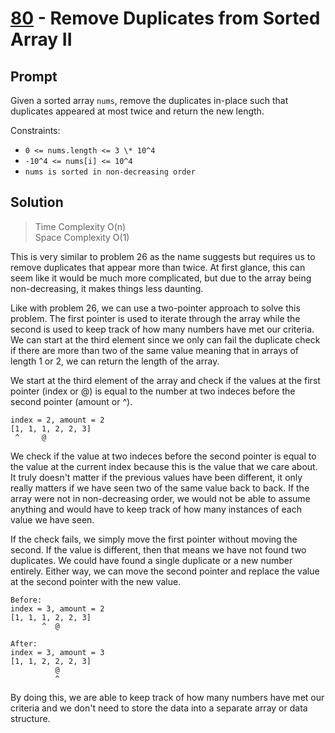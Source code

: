 # [80] - Remove Duplicates from Sorted Array II

## Prompt

Given a sorted array `nums`, remove the duplicates in-place such that duplicates
appeared at most twice and return the new length.

Constraints:

- `0 <= nums.length <= 3 \* 10^4`
- `-10^4 <= nums[i] <= 10^4`
- `nums is sorted in non-decreasing order`

## Solution

> Time Complexity O(n)\
> Space Complexity O(1)

This is very similar to problem 26 as the name suggests but requires us to
remove duplicates that appear more than twice. At first glance, this can seem
like it would be much more complicated, but due to the array being
non-decreasing, it makes things less daunting.

Like with problem 26, we can use a two-pointer approach to solve this problem.
The first pointer is used to iterate through the array while the second is used
to keep track of how many numbers have met our criteria. We can start at the
third element since we only can fail the duplicate check if there are more than
two of the same value meaning that in arrays of length 1 or 2, we can return the
length of the array.

We start at the third element of the array and check if the values at the first
pointer (index or @) is equal to the number at two indeces before the second
pointer (amount or ^).

```text
index = 2, amount = 2
[1, 1, 1, 2, 2, 3]
 ^     @
```

We check if the value at two indeces before the second pointer is equal to the
value at the current index because this is the value that we care about. It
truly doesn't matter if the previous values have been different, it only really
matters if we have seen two of the same value back to back. If the array were
not in non-decreasing order, we would not be able to assume anything and would
have to keep track of how many instances of each value we have seen.

If the check fails, we simply move the first pointer without moving the second.
If the value is different, then that means we have not found two duplicates. We
could have found a single duplicate or a new number entirely. Either way, we can
move the second pointer and replace the value at the second pointer with the new
value.

```text
Before:
index = 3, amount = 2
[1, 1, 1, 2, 2, 3]
       ^  @

After:
index = 3, amount = 3
[1, 1, 2, 2, 2, 3]
          @
          ^
```

By doing this, we are able to keep track of how many numbers have met our
criteria and we don't need to store the data into a separate array or data
structure.

[80]: https://leetcode.com/problems/remove-duplicates-from-sorted-array-ii
